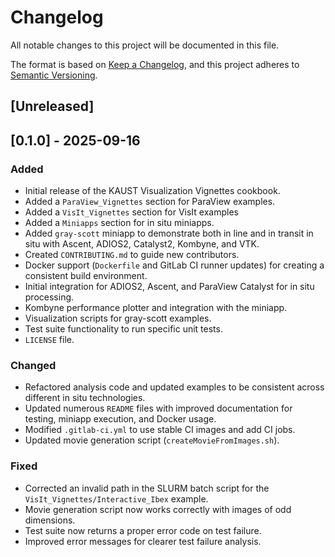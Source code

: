 # Changelog

All notable changes to this project will be documented in this file.

The format is based on [Keep a Changelog](https://keepachangelog.com/en/1.0.0/),
and this project adheres to [Semantic Versioning](https://semver.org/spec/v2.0.0.html).

## [Unreleased]


## [0.1.0] - 2025-09-16

### Added
- Initial release of the KAUST Visualization Vignettes cookbook.
- Added a `ParaView_Vignettes` section for ParaView examples.
- Added a `VisIt_Vignettes` section for VisIt examples
- Added a `Miniapps` section for in situ miniapps.
- Added `gray-scott` miniapp to demonstrate both in line and in transit in situ with Ascent, ADIOS2, Catalyst2, Kombyne, and VTK. 
- Created `CONTRIBUTING.md` to guide new contributors.
- Docker support (`Dockerfile` and GitLab CI runner updates) for creating a consistent build environment.
- Initial integration for ADIOS2, Ascent, and ParaView Catalyst for in situ processing.
- Kombyne performance plotter and integration with the miniapp.
- Visualization scripts for gray-scott examples.
- Test suite functionality to run specific unit tests.
- `LICENSE` file.

### Changed
- Refactored analysis code and updated examples to be consistent across different in situ technologies.
- Updated numerous `README` files with improved documentation for testing, miniapp execution, and Docker usage.
- Modified `.gitlab-ci.yml` to use stable CI images and add CI jobs.
- Updated movie generation script (`createMovieFromImages.sh`).

### Fixed
- Corrected an invalid path in the SLURM batch script for the `VisIt_Vignettes/Interactive_Ibex` example.
- Movie generation script now works correctly with images of odd dimensions.
- Test suite now returns a proper error code on test failure.
- Improved error messages for clearer test failure analysis.
